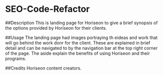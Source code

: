 # SEO-Code-Refactor

##Description
This is landing page for Horiseon to give a brief synopsis of the options provided by Horiseon for their clients. 

##Usage
The landing page had images portraying th eideas and work that will go behind the work donr for the client. These are explained in brief detail and can be navigated to by the navigation bar at the top right corner of the page. The aside explain the benefits of using Horiseon and their programs.

##Credits
Horiseon content creators. 
